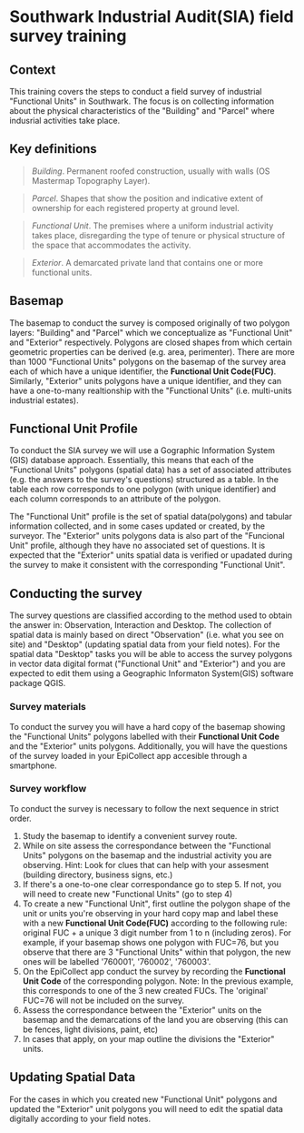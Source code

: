 # Southwark Industrial Audit(SIA) field survey training

## Context
This training covers the steps to conduct a field survey of industrial "Functional Units" in Southwark.
The focus is on collecting information about the physical characteristics of the "Building" and "Parcel" where indusrial activities take place.

## Key definitions
> _Building_. Permanent roofed construction, usually with walls (OS Mastermap Topography Layer).

> _Parcel_. Shapes that show the position and indicative extent of ownership for each registered property at ground level.

> _Functional Unit_. The premises where a uniform industrial activity takes place, 
disregarding the type of tenure or physical structure of the space that accommodates the activity.

> _Exterior_. A demarcated private land that contains one or more functional units.

## Basemap
The basemap to conduct the survey is composed originally of two polygon layers: "Building" and "Parcel" which we conceptualize as "Functional Unit" and "Exterior" respectively. Polygons are closed shapes from which certain geometric properties can be derived (e.g. area, perimenter). There are more than 1000 "Functional Units" polygons on the basemap of the survey area each of which have a unique identifier, the __Functional Unit Code(FUC)__. Similarly, "Exterior" units polygons have a unique identifier, and they can have a one-to-many realtionship with the "Functional Units" (i.e. multi-units industrial estates).



## Functional Unit Profile
To conduct the SIA survey we will use a Gographic Information System (GIS) database approach. Essentially, this means that each of the "Functional Units" polygons (spatial data) has a set of associated attributes (e.g. the answers to the survey's questions) structured as a table. In the table each row corresponds to one polygon (with unique identifier) and each column corresponds to an attribute of the polygon. 



The "Functional Unit" profile is the set of spatial data(polygons) and tabular information collected, and in some cases updated or created, by the surveyor. The "Exterior" units polygons data is also part of the "Funcional Unit" profile, although they have no associated set of questions. It is expected that the "Exterior" units spatial data is verified or upadated during the survey to make it consistent with the corresponding "Functional Unit".



## Conducting the survey
The survey questions are classified according to the method used to obtain the answer in: Observation, Interaction and Desktop. The collection of spatial data is mainly based on direct "Observation" (i.e. what you see on site) and "Desktop" (updating spatial data from your field notes). For the spatial data "Desktop" tasks you will be able to access the survey polygons in vector data digital format ("Functional Unit" and "Exterior") and you are expected to edit them using a Geographic Informaton System(GIS) software package QGIS.

### Survey materials
To conduct the survey you will have a hard copy of the basemap showing the "Functional Units" polygons labelled with their __Functional Unit Code__ and the "Exterior" units polygons. Additionally, you will have the questions of the survey loaded in your EpiCollect app accesible through a smartphone. 

### Survey workflow
To conduct the survey is necessary to follow the next sequence in strict order.

1. Study the basemap to identify a convenient survey route.
2. While on site assess the correspondance between the "Functional Units" polygons on the basemap and the industrial activity you are observing. Hint: Look for clues that can help with your assesment (building directory, business signs, etc.)
3. If there's a one-to-one clear correspondance go to step 5. If not, you will need to create new "Functional Units" (go to step 4)
4. To create a new "Functional Unit", first outline the polygon shape of the unit or units you're observing in your hard copy map and label these with a new __Functional Unit Code(FUC)__ according to the following rule: original FUC + a unique 3 digit number from 1 to n (including zeros). For example, if your basemap shows one polygon with FUC=76, but you observe that there are 3 "Functional Units" within that polygon, the new ones will be labelled '760001', '760002', '760003'.
5. On the EpiCollect app conduct the survey by recording the __Functional Unit Code__ of the corresponding polygon. Note: In the previous example, this corresponds to one of the 3 new created FUCs. The 'original' FUC=76 will not be included on the survey.
6. Assess the correspondance between the "Exterior" units on the basemap and the demarcations of the land you are observing (this can be fences, light divisions, paint, etc)
7. In cases that apply, on your map outline the divisions the "Exterior" units.

## Updating Spatial Data
For the cases in which you created new "Functional Unit" polygons and updated the "Exterior" unit polygons you will need to edit the spatial data digitally according to your field notes.  



